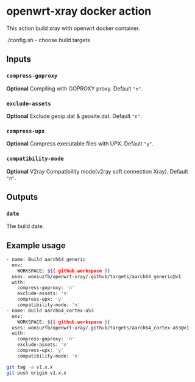# openwrt-xray docker action

This action build xray with openwrt docker container.

./config.sh - choose build targets

## Inputs

### `compress-goproxy`

**Optional** Compiling with GOPROXY proxy. Default `"n"`.

### `exclude-assets`

**Optional** Exclude geoip.dat & geosite.dat. Default `"n"`.

### `compress-upx`

**Optional** Compress executable files with UPX. Default `"y"`.

### `compatibility-mode`

**Optional** V2ray Compatibility mode(v2ray soft connection Xray). Default `"n"`.

## Outputs

### `date`

The build date.

## Example usage

```bash
- name: Build aarch64_generic
  env:
    WORKSPACE: ${{ github.workspace }}
  uses: woniuzfb/openwrt-xray/.github/targets/aarch64_generic@v1
  with:
    compress-goproxy: 'n'
    exclude-assets: 'n'
    compress-upx: 'y'
    compatibility-mode: 'n'
- name: Build aarch64_cortex-a53
  env:
    WORKSPACE: ${{ github.workspace }}
  uses: woniuzfb/openwrt-xray/.github/targets/aarch64_cortex-a53@v1
  with:
    compress-goproxy: 'n'
    exclude-assets: 'n'
    compress-upx: 'y'
    compatibility-mode: 'n'

git tag -a v1.x.x
git push origin v1.x.x
```
